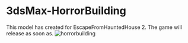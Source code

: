 # 3dsMax-HorrorBuilding
This model has created for EscapeFromHauntedHouse 2. The game will release as soon as.
![horrorbuilding](https://user-images.githubusercontent.com/111653544/210225242-7e00c83b-3d66-4301-9944-65abbb8fa329.PNG)
